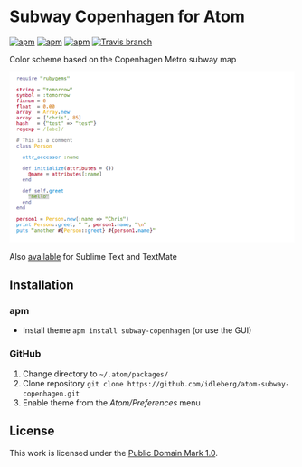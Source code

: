# Subway Copenhagen for Atom

[![apm](https://img.shields.io/apm/l/subway-copenhagen.svg?style=flat-square)](https://atom.io/themes/subway-copenhagen)
[![apm](https://img.shields.io/apm/v/subway-copenhagen.svg?style=flat-square)](https://atom.io/themes/subway-copenhagen)
[![apm](https://img.shields.io/apm/dm/subway-copenhagen.svg?style=flat-square)](https://atom.io/themes/subway-copenhagen)
[![Travis branch](https://img.shields.io/travis/idleberg/atom-subway-copenhagen/master.svg?style=flat-square)](https://travis-ci.org/idleberg/atom-subway-copenhagen)

Color scheme based on the Copenhagen Metro subway map

![Screenshot](https://raw.githubusercontent.com/idleberg/atom-subway-copenhagen/master/preview.png)

Also [available](https://github.com/idleberg/Subway.tmTheme) for Sublime Text and TextMate

## Installation

### apm

* Install theme `apm install subway-copenhagen` (or use the GUI)

### GitHub

1. Change directory to `~/.atom/packages/`
2. Clone repository `git clone https://github.com/idleberg/atom-subway-copenhagen.git`
3. Enable theme from the *Atom/Preferences* menu

## License

This work is licensed under the [Public Domain Mark 1.0](LICENSE.md).